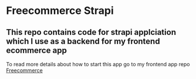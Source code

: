 # Freecommerce Strapi

## This repo contains code for strapi applciation which I use as a backend for my frontend ecommerce app

To read more details about how to start this app go to my frontend app repo
[Freecommerce](https://github.com/QuickerMaths/freeCommerce)
